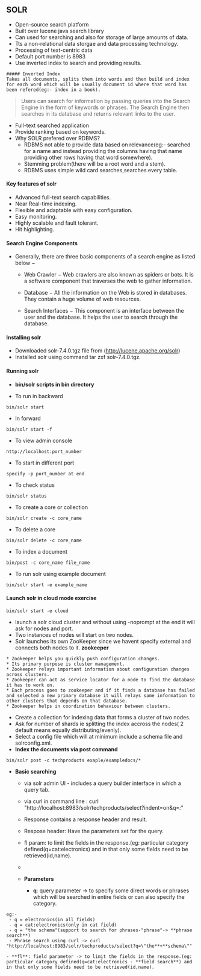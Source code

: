 ## SOLR

* Open-source search platform
* Built over lucene java search library
* Can used for searching and also for storage of large amounts of data.
* Tts a non-relational data storgae and data processing technology.
* Processing of text-centric data
* Default port number is 8983
* Use inverted index to search and providing results.
```
##### Inverted Index
Takes all documents, splits them into words and then build and index for each word which will be usually document id where that word has been refered(eg:- index in a book).  
```
> Users can search for information by passing queries into the Search Engine in the form of keywords or phrases. The Search Engine then searches in its database and returns relevant links to the user.

* Full-text searched application 
* Provide ranking based on keywords.
* Why SOLR prefered over RDBMS?  
  - RDBMS not able to provide data based on relevance(eg:- searched for a name and instead providing the columns having that name  
  providing other rows having that word somewhere).
  - Stemming problem(there will be a root word and a stem).
  - RDBMS uses simple wild card searches,searches every table.

#### Key features of solr
 * Advanced full-text search capabilities.
 * Near Real-time indexing.
 * Flexible and adaptable with easy configuration.
 * Easy monitoring.
 * Highly scalable and fault tolerant.
 * Hit highlighting.

#### Search Engine Components

* Generally, there are three basic components of a search engine as listed below −

  - Web Crawler − Web crawlers are also known as spiders or bots. It is a software component that traverses the web to gather information.

  - Database − All the information on the Web is stored in databases. They contain a huge volume of web resources.

  - Search Interfaces − This component is an interface between the user and the database. It helps the user to search through the database.

#### Installing solr
* Downloaded  solr-7.4.0.tgz file from (http://lucene.apache.org/solr)
* Installed solr using command tar zxf solr-7.4.0.tgz.

#### Running solr

* **bin/solr scripts in bin directory**

* To run in backward
```
bin/solr start
```
* In forward
```
bin/solr start -f 
```
* To view admin console
```
http://localhost:port_number 
```
* To start in different port
```
specify -p port_number at end
```
* To check status
```
bin/solr status
```
* To create a core or collection
```
bin/solr create -c core_name
```
* To delete a core
```
bin/solr delete -c core_name
```
* To index a document
```
bin/post -c core_name file_name
```
* To run solr using example document
```
bin/solr start -e example_name
```

#### Launch solr in cloud mode exercise
```
bin/solr start -e cloud
```
* launch a solr cloud cluster and without using -noprompt at the end it will ask for nodes and port.
* Two instances of nodes will start on two nodes.
* Solr launches its own ZooKeeper since we havent specify external and connects both nodes to it.
**zookeeper**
```
* Zookeeper helps you quickly push configuration changes.  
* Its primary purpose is cluster management.  
* Zookeeper relays important information about configuration changes across clusters.  
* Zookeeper can act as service locator for a node to find the database it has to work on.  
* Each process goes to zookeeper and if it finds a database has failed and selected a new primary database it will relays same information to other clusters that depends on that database.
* Zookeeper helps in coordination behaviour between clusters.
```
* Create a collection for indexing data that forms a cluster of two nodes.
* Ask for number of shards ie splitting the index accross the nodes( 2 default means equally distributing/evenly).
* Select a config file which will at minimum include a schema file and solrconfig.xml.
* **Index the documents via post command**
```
bin/solr post -c techproducts exaple/exampledocs/*
```
* **Basic searching**
  * via solr admin UI - includes a query builder interface in which a query tab.
  * via curl in command line : curl "http://localhost:8983/solr/techproducts/select?indent=on&q=*\:*"
  * Response contains a response header and result.
  * Respose header: Have the parameters set for the query.
  * fl param: to limit the fields in the response.(eg: particular category defined(q=cat:electronics) and in that only some fields need to be retrieved(id,name).
  * 

  * **Parameters**
    - **q**: query parameter -> to specify some direct words or phrases which will be searched in entire fields or can also specify the category. 
```
eg:-
 - q = electronics(in all fields)
 - q = cat:electronics(only in cat field)
 - q = "the schema"(support to search for phrases-"phrase"-> **phrase search**)
 - Phrase search using curl -> curl "http://localhost:8983/solr/techproducts/select?q=\"the**+**schema\""
```
    - **fl**: field parameter -> to limit the fields in the response.(eg: particular category defined(q=cat:electronics - **field search**) and in that only some fields need to be retrieved(id,name). 
